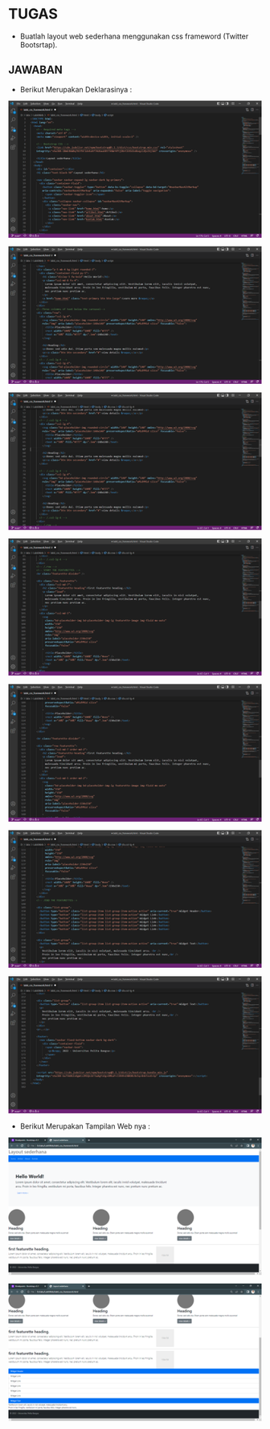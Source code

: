 # TUGAS

- Buatlah layout web sederhana menggunakan css frameword (Twitter Bootsrtap).

## JAWABAN

- Berikut Merupakan Deklarasinya :

![gambar 1](screenshot/ss1.png)

![gambar 2](screenshot/ss2.png)

![gambar 3](screenshot/ss3.png)

![gambar 4](screenshot/ss4.png)

![gambar 5](screenshot/ss5.png)

![gambar 6](screenshot/ss6.png)

![gambar 7](screenshot/ss7.png)

- Berikut Merupakan Tampilan Web nya :

![gambar 9](screenshot/ss8.png)

![gambar 10](screenshot/ss9.png)

